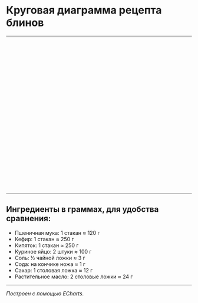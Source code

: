 # Круговая диаграмма рецепта блинов
---
<div id="pie-chart-container" style="width: 100%; height: 400px;"></div>

<script src="https://cdn.jsdelivr.net/npm/echarts/dist/echarts.min.js"></script>
<script>
  var chartDom = document.getElementById('pie-chart-container');
  var myChart = echarts.init(chartDom);
  var option = {
    title: {
      text: ' ',
      subtext: 'В граммах',
      left: 'center'
    },
    tooltip: {
      trigger: 'item',
      formatter: '{a} <br/>{b}: {c} г ({d}%)'
    },
    series: [{
      name: 'Ингредиенты',
      type: 'pie',
      radius: ['40%', '70%'], // Внутренний и внешний радиус
      avoidLabelOverlap: false,
      label: {
        show: true,
        position: 'outside',
        formatter: '{b}: {c} г'
      },
      emphasis: {
        label: {
          show: true,
          fontSize: '16',
          fontWeight: 'bold'
        }
      },
      data: [
        { value: 120, name: 'Пшеничная мука' },
        { value: 250, name: 'Кефир' },
        { value: 250, name: 'Кипяток' },
        { value: 100, name: 'Куриное яйцо' },
        { value: 3, name: 'Соль' },
        { value: 1, name: 'Сода' },
        { value: 12, name: 'Сахар' },
        { value: 24, name: 'Растительное масло' }
      ]
    }]
  };
  myChart.setOption(option);
</script>
---

## Ингредиенты в граммах, для удобства сравнения:

* Пшеничная мука: 1 стакан ≈ 120 г
* Кефир: 1 стакан ≈ 250 г
* Кипяток: 1 стакан ≈ 250 г
* Куриное яйцо: 2 штуки ≈ 100 г
* Соль: ½ чайной ложки ≈ 3 г
* Сода: на кончике ножа ≈ 1 г
* Сахар: 1 столовая ложка ≈ 12 г
* Растительное масло: 2 столовые ложки ≈ 24 г

---
_Построен с помощью ECharts._

